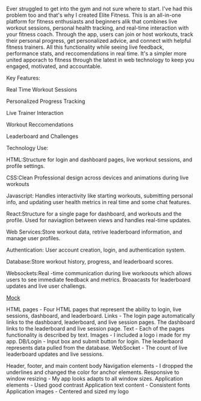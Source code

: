 Ever struggled to get into the gym and not sure where to start. I've had this problem too and that's why I created Elite Fitness. This is an all-in-one platform for fitness enthusiasts and beginners alik that combines live workout sessions, personal health tracking, and real-time interaction with your fitness coach. Through the app, users can join or host workouts, track their personal progress, get personalized advice, and connect with helpful fitness trainers. All this functionality while seeing live feedback, performance stats, and reccomendations in real time. It's a simpler more united apporach to fitness through the latest in web technology to keep you engaged, motivated, and accountable.

Key Features:

Real Time Workout Sessions

Personalized Progress Tracking

Live Trainer Interaction

Workout Reccomendations

Leaderboard and Challenges

Technology Use:

HTML:Structure for login and dashboard pages, live workout sessions, and profile settings.

CSS:Clean Professional design across devices and animations during live workouts

Javascript: Handles interactivity like starting workouts, submitting personal info, and updating user health metrics in real time and some chat features.

React:Structure for a single page for dashboard, and workouts and the profile. Used for naviagtion between views and handles real-time updates.

Web Services:Store workout data, retrive leaderboard information, and manage user profiles.

Authentication: User account creation, login, and authentication system.

Database:Store workout history, progress, and leaderboard scores.

Websockets:Real -time communication during live workoouts which allows users to see immediate feedback and metrics. Broaacasts for leaderboard updates and live user challengs.

[Mock](websitesketch.jpeg)


 HTML pages - Four HTML pages that represent the ability to login, live sessions, dashboard, and leaderboard.
 Links - The login page automatically links to the dashboard, leaderboard, and live session pages. The dashboard links to the leaderboard and live session page.
 Text - Each of the pages functionality is described by text.
 Images - I included a logo i made for my app.
 DB/Login - Input box and submit button for login. The leaderbaord represents data pulled from the database.
 WebSocket - The count of live leaderboard updates and live sessions.


 Header, footer, and main content body
 Navigation elements - I dropped the underlines and changed the color for anchor elements.
 Responsive to window resizing - My app looks adapts to  all window sizes.
 Application elements - Used good contrast
 Application text content - Consistent fonts
 Application images - Centered and sized my logo
